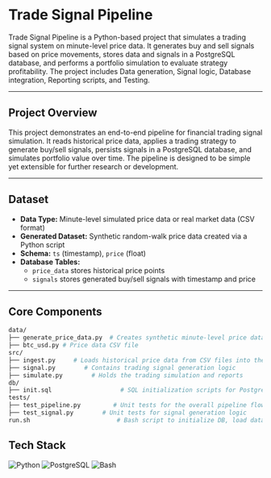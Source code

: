 # Trade Signal Pipeline

Trade Signal Pipeline is a Python-based project that simulates a trading signal system on minute-level price data. It generates buy and sell signals based on price movements, stores data and signals in a PostgreSQL database, and performs a portfolio simulation to evaluate strategy profitability. The project includes Data generation, Signal logic, Database integration, Reporting scripts, and Testing.

---

## Project Overview

This project demonstrates an end-to-end pipeline for financial trading signal simulation. It reads historical price data, applies a trading strategy to generate buy/sell signals, persists signals in a PostgreSQL database, and simulates portfolio value over time. The pipeline is designed to be simple yet extensible for further research or development.

---

## Dataset

- **Data Type:** Minute-level simulated price data or real market data (CSV format)  
- **Generated Dataset:** Synthetic random-walk price data created via a Python script  
- **Schema:** `ts` (timestamp), `price` (float)  
- **Database Tables:**  
  - `price_data` stores historical price points  
  - `signals` stores generated buy/sell signals with timestamp and price

---

## Core Components

```bash
data/
├── generate_price_data.py  # Creates synthetic minute-level price data CSV file
├── btc_usd.py # Price data CSV file
src/
├── ingest.py     # Loads historical price data from CSV files into the PostgreSQL database
├── signal.py        # Contains trading signal generation logic
├── simulate.py        # Holds the trading simulation and reports
db/
├── init.sql                   # SQL initialization scripts for PostgreSQL tables
tests/   
├── test_pipeline.py         # Unit tests for the overall pipeline flow
├── test_signal.py        # Unit tests for signal generation logic
run.sh                        # Bash script to initialize DB, load data, and run simulation

```
## Tech Stack

![Python](https://img.shields.io/badge/Python-3670A0?style=for-the-badge&logo=python&logoColor=white) ![PostgreSQL](https://img.shields.io/badge/PostgreSQL-316192?style=for-the-badge&logo=postgresql&logoColor=white) ![Bash](https://img.shields.io/badge/Bash-4EAA25?style=for-the-badge&logo=gnu-bash&logoColor=white)

